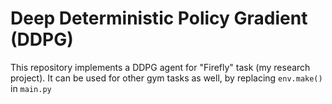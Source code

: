 # Deep Deterministic Policy Gradient (DDPG)

This repository implements a DDPG agent for "Firefly" task (my research project).
It can be used for other gym tasks as well, by replacing `env.make()` in `main.py`
